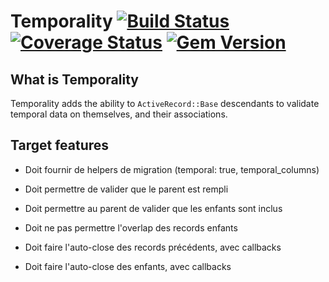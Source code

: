 Temporality [![Build Status](https://secure.travis-ci.org/davout/temporal.png?branch=master)](http://travis-ci.org/davout/temporal) [![Coverage Status](https://img.shields.io/coveralls/Paymium/gekko.svg)](https://coveralls.io/r/davout/temporal?branch=master) [![Gem Version](https://badge.fury.io/rb/temporal.svg)](http://badge.fury.io/rb/temporal)
=

## What is Temporality
Temporality adds the ability to `ActiveRecord::Base` descendants to validate temporal data on themselves, and their associations.

## Target features
- Doit fournir de helpers de migration (temporal: true, temporal_columns)

- Doit permettre de valider que le parent est rempli
- Doit permettre au parent de valider que les enfants sont inclus
- Doit ne pas permettre l'overlap des records enfants

- Doit faire l'auto-close des records précédents, avec callbacks
- Doit faire l'auto-close des enfants, avec callbacks

